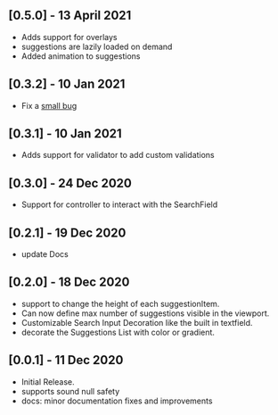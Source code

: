 
## [0.5.0] - 13 April 2021

- Adds support for overlays
- suggestions are lazily loaded on demand
- Added animation to suggestions

## [0.3.2] - 10 Jan 2021

- Fix a [small bug](https://github.com/maheshmnj/searchfield/pull/4)

## [0.3.1] - 10 Jan 2021

- Adds support for validator to add custom validations

## [0.3.0] - 24 Dec 2020

- Support for controller to interact with the SearchField

## [0.2.1] - 19 Dec 2020

- update Docs

## [0.2.0] - 18 Dec 2020

- support to change the height of each suggestionItem.
- Can now define max number of suggestions visible in the viewport.
- Customizable Search Input Decoration like the built in textfield.
- decorate the Suggestions List with color or gradient.

## [0.0.1] - 11 Dec 2020

- Initial Release.
- supports sound null safety
- docs: minor documentation fixes and improvements

